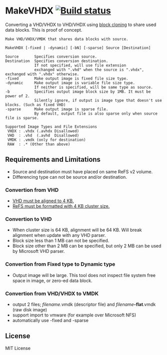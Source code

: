 # MakeVHDX [![Build status](https://ci.appveyor.com/api/projects/status/9ugasf69fmwo4gs6)](https://ci.appveyor.com/project/0xbadfca11/makevhdx)
Converting a VHD/VHDX to VHD/VHDX using [block cloning](https://docs.microsoft.com/windows-server/storage/refs/block-cloning) to share used data blocks.
This is proof of concept.
```
Make VHD/VHDX/VMDK that shares data blocks with source.

MakeVHDX [-fixed | -dynamic] [-bN] [-sparse] Source [Destination]

Source       Specifies conversion source.
Destination  Specifies conversion destination.
             If not specified, will use file extension
             exchanged with ".vhd" when the source is ".vhdx", exchanged with ".vhdx" otherwise.
-fixed       Make output image is fixed file size type.
-dynamic     Make output image is variable file size type.
             If neither is specified, will be same type as source.
-b           Specifies output image block size by 1MB. It must be power of 2.
             Silently ignore, if output is image type that doesn't use blocks. (Such as fixed VHD)
-sparse      Make output image is sparse file.
             By default, output file is also sparse only when source file is sparse.

Supported Image Types and File Extensions
 VHDX : .vhdx (.avhdx Disallowed)
 VHD  : .vhd  (.avhd  Disallowed)
 VMDK : .vmdk (only for destination)
 RAW  : .* (Other than above)
```
## Requirements and Limitations
- Source and destination must have placed on same ReFS v2 volume.
- Differencing type can not be source and/or destination.
### Convertion from VHD
- [VHD must be aligned to 4 KB.](https://docs.microsoft.com/en-us/windows-server/administration/performance-tuning/role/hyper-v-server/storage-io-performance#vhd-format)
- [ReFS must be formatted with 4 KB cluster size.](https://blogs.technet.microsoft.com/filecab/2017/01/13/cluster-size-recommendations-for-refs-and-ntfs/)
### Convertion to VHD
- When cluster size is 64 KB, alignment will be 64 KB. Will break alignment when update with any VHD parser.
- Block size less than 1 MB can not be specified.
- Block size other than 2 MB can be specified, but only 2 MB can be used by Microsoft VHD parser.
### Convertion from Fixed type to Dynamic type
- Output image will be large. This tool does not inspect file system free space in image, or zero-ed data block.

### Convertion from VHD/VHDX to VMDK
- output 2 files; <i>filename</i>.vmdk (descriptor file) and <i>filename</i><b>-flat</b>.vmdk (raw disk image)
- support import to vmware (for example over Microsoft NFS)
- automatically use -fixed and -sparse

## License
MIT License
